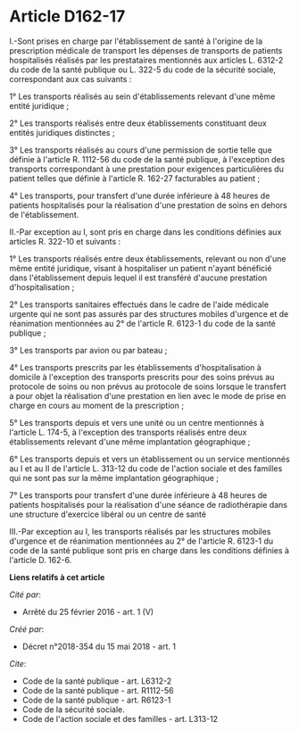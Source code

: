 # Article D162-17

I.-Sont prises en charge par l'établissement de santé à l'origine de la prescription médicale de transport les dépenses de
transports de patients hospitalisés réalisés par les prestataires mentionnés aux articles L. 6312-2 du code de la santé
publique ou L. 322-5 du code de la sécurité sociale, correspondant aux cas suivants :

1° Les transports réalisés au sein d'établissements relevant d'une même entité juridique ;

2° Les transports réalisés entre deux établissements constituant deux entités juridiques distinctes ;

3° Les transports réalisés au cours d'une permission de sortie telle que définie à l'article R. 1112-56 du code de la santé
publique, à l'exception des transports correspondant à une prestation pour exigences particulières du patient telles que
définie à l'article R. 162-27 facturables au patient ;

4° Les transports, pour transfert d'une durée inférieure à 48 heures de patients hospitalisés pour la réalisation d'une
prestation de soins en dehors de l'établissement.

II.-Par exception au I, sont pris en charge dans les conditions définies aux articles R. 322-10 et suivants :

1° Les transports réalisés entre deux établissements, relevant ou non d'une même entité juridique, visant à hospitaliser un
patient n'ayant bénéficié dans l'établissement depuis lequel il est transféré d'aucune prestation d'hospitalisation ;

2° Les transports sanitaires effectués dans le cadre de l'aide médicale urgente qui ne sont pas assurés par des structures
mobiles d'urgence et de réanimation mentionnées au 2° de l'article R. 6123-1 du code de la santé publique ;

3° Les transports par avion ou par bateau ;

4° Les transports prescrits par les établissements d'hospitalisation à domicile à l'exception des transports prescrits pour
des soins prévus au protocole de soins ou non prévus au protocole de soins lorsque le transfert a pour objet la réalisation
d'une prestation en lien avec le mode de prise en charge en cours au moment de la prescription ;

5° Les transports depuis et vers une unité ou un centre mentionnés à l'article L. 174-5, à l'exception des transports
réalisés entre deux établissements relevant d'une même implantation géographique ;

6° Les transports depuis et vers un établissement ou un service mentionnés au I et au II de l'article L. 313-12 du code de
l'action sociale et des familles qui ne sont pas sur la même implantation géographique ;

7° Les transports pour transfert d'une durée inférieure à 48 heures de patients hospitalisés pour la réalisation d'une séance
de radiothérapie dans une structure d'exercice libéral ou un centre de santé

III.-Par exception au I, les transports réalisés par les structures mobiles d'urgence et de réanimation mentionnées au 2° de
l'article R. 6123-1 du code de la santé publique sont pris en charge dans les conditions définies à l'article D. 162-6.

**Liens relatifs à cet article**

_Cité par_:

  - Arrêté du 25 février 2016 - art. 1 (V)

_Créé par_:

  - Décret n°2018-354 du 15 mai 2018 - art. 1

_Cite_:

  - Code de la santé publique - art. L6312-2
  - Code de la santé publique - art. R1112-56
  - Code de la santé publique - art. R6123-1
  - Code de la sécurité sociale.
  - Code de l'action sociale et des familles - art. L313-12
